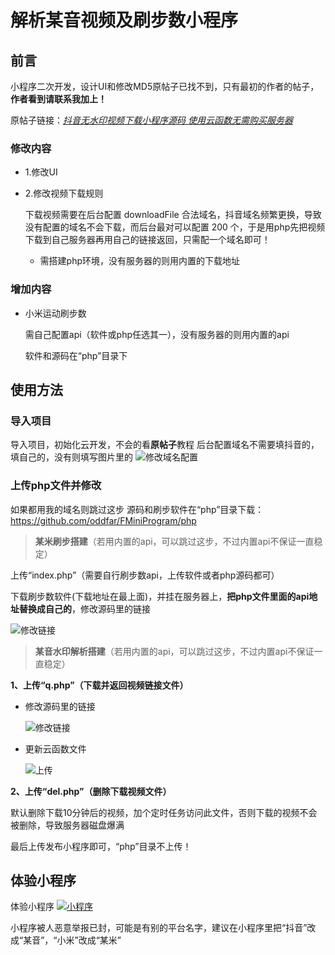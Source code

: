 # 解析某音视频及刷步数小程序

## 前言

小程序二次开发，设计UI和修改MD5原帖子已找不到，只有最初的作者的帖子，**作者看到请联系我加上！**

原帖子链接：*[抖音无水印视频下载小程序源码 使用云函数无需购买服务器](https://www.52pojie.cn/thread-1274669-1-1.html)*

### 修改内容

* 1.修改UI
* 2.修改视频下载规则

  下载视频需要在后台配置 downloadFile 合法域名，抖音域名频繁更换，导致没有配置的域名不会下载，而后台最对可以配置 200 个，于是用php先把视频下载到自己服务器再用自己的链接返回，只需配一个域名即可！

  * 需搭建php环境，没有服务器的则用内置的下载地址

### 增加内容

* 小米运动刷步数

  需自己配置api（软件或php任选其一），没有服务器的则用内置的api

  软件和源码在“php”目录下
  
  

## 使用方法

### 导入项目

导入项目，初始化云开发，不会的看**原帖子**教程
后台配置域名不需要填抖音的，填自己的，没有则填写图片里的
![修改域名配置](https://s3.ax1x.com/2021/01/04/sPazND.png)

### 上传php文件并修改

如果都用我的域名则跳过这步
源码和刷步软件在“php”目录下载：<https://github.com/oddfar/FMiniProgram/php>



> **某米刷步搭建**（若用内置的api，可以跳过这步，不过内置api不保证一直稳定）

上传“index.php”（需要自行刷步数api，上传软件或者php源码都可）

下载刷步数软件(下载地址在最上面)，并挂在服务器上，**把php文件里面的api地址替换成自己的**，修改源码里的链接

![修改链接](https://s3.ax1x.com/2021/01/04/sPaXB6.png)



> **某音水印解析搭建**（若用内置的api，可以跳过这步，不过内置api不保证一直稳定）



**1、上传“q.php”（下载并返回视频链接文件）**

* 修改源码里的链接

  ![修改链接](https://s3.ax1x.com/2021/01/04/sPajHK.png)
* 更新云函数文件

  ![上传](https://s3.ax1x.com/2021/01/04/sPaxAO.png)

**2、上传“del.php”（删除下载视频文件）**

默认删除下载10分钟后的视频，加个定时任务访问此文件，否则下载的视频不会被删除，导致服务器磁盘爆满





最后上传发布小程序即可，“php”目录不上传！



## 体验小程序



体验小程序
[![小程序](https://s3.ax1x.com/2021/01/05/sFBTI0.jpg)](https://imgchr.com/i/sFBTI0)

小程序被人恶意举报已封，可能是有别的平台名字，建议在小程序里把“抖音”改成“某音”，“小米”改成“某米”

